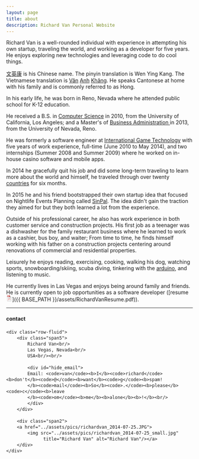 ```yaml
---
layout: page
title: about
description: Richard Van Personal Website
---
```


Richard Van is a well-rounded individual with experience in attempting his own startup, traveling the world, and working as a developer for five years.  He enjoys exploring new technologies and leveraging code to do cool things.

[文](https://en.wiktionary.org/wiki/%E6%96%87)[英](https://en.wiktionary.org/wiki/%E8%8B%B1)[康](https://en.wiktionary.org/wiki/%E6%96%87) is his Chinese name. The pinyin translation is Wen Ying Kang. The Vietnamese translation is [Văn](https://en.wiktionary.org/wiki/v%C4%83n#Vietnamese) [Anh](https://en.wiktionary.org/wiki/Anh) [Khăng](http://meaningoffirstname.blogspot.com/2009/08/khang-name-meanings-of-khang-baby-names.html). He speaks Cantonese at home with his family and is commonly referred to as Hong.

In his early life, he was born in Reno, Nevada where he attended public school for K-12 education.

He received a B.S. in [Computer Science](http://www.cs.ucla.edu/) in 2010, from the University of California, Los Angeles; and a Master's of [Business Administration ](http://www.unr.edu/degrees/business-administration/mba) in 2013, from the University of Nevada, Reno.

He was formerly a software engineer at [International Game Technology](https://www.igt.com/) with five years of work experience,  full-time (June 2010 to May 2014), and two internships (Summer 2008 and Summer 2009) where he worked on in-house casino software and mobile apps.

In 2014 he gracefully quit his job and did some long-term traveling to learn more about the world and himself, he traveled through over twenty [countries](http://richardvan.com/pages/travel.html) for six months.

In 2015 he and his friend bootstrapped their own startup idea that focused on Nightlife Events Planning called [SinPal](http://richardvan.com/pages/startup.html). The idea didn't gain the traction they aimed for but they both learned a lot from the experience.

Outside of his professional career, he also has work experience in both customer service  and construction projects.  His first job as a teenager was a dishwasher for the family restaurant business where he learned to work as a cashier, bus boy, and waiter;  From time to time, he finds himself working with his father on a construction projects centering around renovations of commercial and residential properties.

Leisurely he enjoys reading, exercising, cooking, walking his dog, watching sports, snowboarding/skiing, scuba diving, tinkering with the [arduino](https://www.arduino.cc/), and listening to music.

He currently lives in Las Vegas and enjoys being around family and friends. He is currently open to job opportunities as a software developer ([resume ![resume as pdf](icons16/pdf-icon.png)]({{ BASE_PATH }}/assets/RichardVanResume.pdf)).



---

<div class="container">
<h4><a name="contact"></a>contact</h4>

    <div class="row-fluid">
        <div class="span5">
            Richard Van<br/>
            Las Vegas, Nevada<br/>
            USA<br/><br/>

            <div id="hide_email">
            Email: <code>van</code><b>I</b><code>richard</code><b>don't</b><code>@</code><b>want</b><code>g</code><b>spam!
            </b><code>mail</code><b>So</b><code>.</code><b>please</b><code>c</code><b>leave
            </b><code>om</code><b>me</b><b>alone</b><b>!</b><br/>
            </div>
        </div>

        <div class="span2">
        <a href="../assets/pics/richardvan_2014-07-25.JPG">
            <img src="../assets/pics/richardvan_2014-07-25_small.jpg"
                  title="Richard Van" alt="Richard Van"/></a>
        </div>
    </div>
</div>

